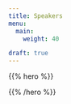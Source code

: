 ```yaml
---
title: Speakers
menu:
  main:
    weight: 40

draft: true
---
```


{{% hero %}}
<!-- TODO: filter and search -->
{{% /hero %}}


